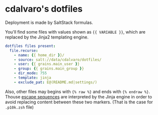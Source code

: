 # cdalvaro's dotfiles

Deployment is made by SaltStack formulas.

You'll find some files with values shown as `{{ VARIABLE }}`, which are replaced by the Jinja2 templating engine.

```yml
dotfiles files present:
  file.recurse:
    - name: {{ home_dir }}/
    - source: salt://data/cdalvaro/dotfiles/
    - user: {{ grains.main_user }}
    - group: {{ grains.main_group }}
    - dir_mode: 755
    - template: jinja
    - exclude_pat: E@(README.md|settings/)
```

Also, other files may begins with `{% raw %}` and ends with `{% endraw %}`.
Thouse [escape sequences](https://jinja.palletsprojects.com/en/master/templates/#escaping) are interpreted by the Jinja engine in order to avoid replacing content between these two markers. (That is the case for `.p10k.zsh` file)
